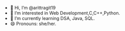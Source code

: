 - 👋 Hi, I’m @arittragit19
- 👀 I’m interested in Web Development,C,C++,Python.
- 🌱 I’m currently learning DSA, Java, SQL.
- 😄 Pronouns: she/her.

<!---
arittragit19/arittragit19 is a ✨ special ✨ repository because its `README.md` (this file) appears on your GitHub profile.
You can click the Preview link to take a look at your changes.
--->
